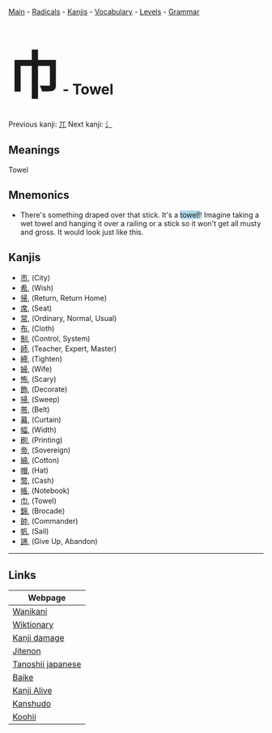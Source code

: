 <style> bigfont {font-size: 100px}</style>
[Main](../README.md) -
[Radicals](../radicals.md) -
[Kanjis](../kanjis.md) -
[Vocabulary](../vocabulary.md) -
[Levels](../levels.md) -
[Grammar](../grammar.md)
# <bigfont> 巾</bigfont> - Towel 

Previous kanji: [兀](兀.md) Next kanji: [氵](氵.md) 

## Meanings
 Towel
## Mnemonics
 * There's something draped over that stick. It's a <span style="background-color:#ADD8E6"> towel!</span>! Imagine taking a wet towel and hanging it over a railing or a stick so it won't get all musty and gross. It would look just like this.


## Kanjis
 * [市](../kanjis/市.md), (City)
* [希](../kanjis/希.md), (Wish)
* [帰](../kanjis/帰.md), (Return, Return Home)
* [席](../kanjis/席.md), (Seat)
* [常](../kanjis/常.md), (Ordinary, Normal, Usual)
* [布](../kanjis/布.md), (Cloth)
* [制](../kanjis/制.md), (Control, System)
* [師](../kanjis/師.md), (Teacher, Expert, Master)
* [締](../kanjis/締.md), (Tighten)
* [婦](../kanjis/婦.md), (Wife)
* [怖](../kanjis/怖.md), (Scary)
* [飾](../kanjis/飾.md), (Decorate)
* [掃](../kanjis/掃.md), (Sweep)
* [帯](../kanjis/帯.md), (Belt)
* [幕](../kanjis/幕.md), (Curtain)
* [幅](../kanjis/幅.md), (Width)
* [刷](../kanjis/刷.md), (Printing)
* [帝](../kanjis/帝.md), (Sovereign)
* [綿](../kanjis/綿.md), (Cotton)
* [帽](../kanjis/帽.md), (Hat)
* [幣](../kanjis/幣.md), (Cash)
* [帳](../kanjis/帳.md), (Notebook)
* [巾](../kanjis/巾.md), (Towel)
* [錦](../kanjis/錦.md), (Brocade)
* [帥](../kanjis/帥.md), (Commander)
* [帆](../kanjis/帆.md), (Sail)
* [諦](../kanjis/諦.md), (Give Up, Abandon)



---

## Links 

| Webpage |
| --- |
| [Wanikani          ](https://www.wanikani.com/kanji/巾) |
| [Wiktionary        ](https://en.wiktionary.org/wiki/巾) |
| [Kanji damage      ](http://www.kanjidamage.com/kanji/search?utf8=✓&q=巾) |
| [Jitenon           ](https://jitenon.com/kanji/巾) |
| [Tanoshii japanese ](https://www.tanoshiijapanese.com/dictionary/kanji.cfm?k=巾) |
| [Baike             ](https://baike.baidu.com/item/巾) |
| [Kanji Alive       ](https://app.kanjialive.com/巾) |
| [Kanshudo          ](https://www.kanshudo.com/searchmn?q=巾) |
| [Koohii            ](https://kanji.koohii.com/study/kanji/巾) |
